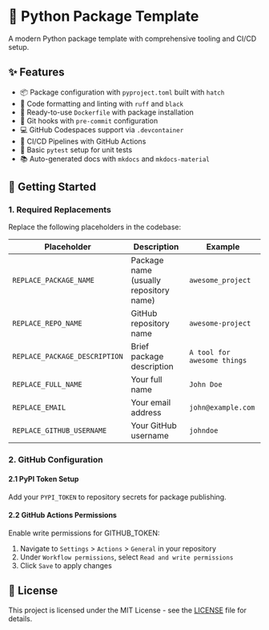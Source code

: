 # 🎈 Python Package Template

A modern Python package template with comprehensive tooling and CI/CD setup.

## ✨ Features

- 📦 Package configuration with `pyproject.toml` built with `hatch`
- 🎨 Code formatting and linting with `ruff` and `black`
- 🐳 Ready-to-use `Dockerfile` with package installation
- 🔄 Git hooks with `pre-commit` configuration
- 💻 GitHub Codespaces support via `.devcontainer`
- 🚀 CI/CD Pipelines with GitHub Actions
- 🧪 Basic `pytest` setup for unit tests
- 📚 Auto-generated docs with `mkdocs` and `mkdocs-material`

## 🚀 Getting Started

### 1. Required Replacements

Replace the following placeholders in the codebase:

| Placeholder | Description | Example |
|------------|-------------|----------|
| `REPLACE_PACKAGE_NAME` | Package name (usually repository name) | `awesome_project` |
| `REPLACE_REPO_NAME` | GitHub repository name | `awesome-project` |
| `REPLACE_PACKAGE_DESCRIPTION` | Brief package description | `A tool for awesome things` |
| `REPLACE_FULL_NAME` | Your full name | `John Doe` |
| `REPLACE_EMAIL` | Your email address | `john@example.com` |
| `REPLACE_GITHUB_USERNAME` | Your GitHub username | `johndoe` |

### 2. GitHub Configuration

#### 2.1 PyPI Token Setup

Add your `PYPI_TOKEN` to repository secrets for package publishing.

#### 2.2 GitHub Actions Permissions

Enable write permissions for GITHUB_TOKEN:

1. Navigate to `Settings` > `Actions` > `General` in your repository
2. Under `Workflow permissions`, select `Read and write permissions`
3. Click `Save` to apply changes

## 📝 License

This project is licensed under the MIT License - see the [LICENSE](LICENSE) file for details.
